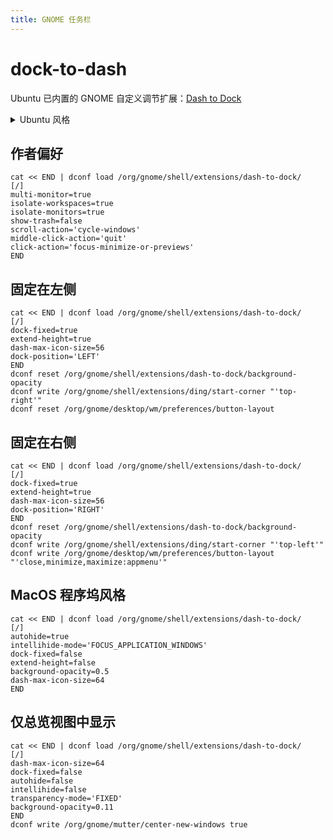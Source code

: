 ```yaml
---
title: GNOME 任务栏
---
```


# dock-to-dash

Ubuntu 已内置的 GNOME 自定义调节扩展：[Dash to Dock](https://extensions.gnome.org/extension/307/dash-to-dock/)

 <details className="let-details-to-gray">
  <summary>Ubuntu 风格</summary>

```shell
cat << END | dconf load /org/gnome/shell/extensions/dash-to-dock/
[/]
dock-position='LEFT'
dock-fixed=true
intellihide-mode='MAXIMIZED_WINDOWS'
intellihide=true
icon-size-fixed=true
custom-theme-shrink=true
running-indicator-style='DOTS'
extend-height=true
scroll-action='switch-workspace'
click-action='focus-or-previews'
shift-click-action='launch'
middle-click-action='launch'
shift-middle-click-action='minimize'
END
```

</details>

## 作者偏好

```shell
cat << END | dconf load /org/gnome/shell/extensions/dash-to-dock/
[/]
multi-monitor=true
isolate-workspaces=true
isolate-monitors=true
show-trash=false
scroll-action='cycle-windows'
middle-click-action='quit'
click-action='focus-minimize-or-previews'
END
```

## 固定在左侧

```shell
cat << END | dconf load /org/gnome/shell/extensions/dash-to-dock/
[/]
dock-fixed=true
extend-height=true
dash-max-icon-size=56
dock-position='LEFT'
END
dconf reset /org/gnome/shell/extensions/dash-to-dock/background-opacity
dconf write /org/gnome/shell/extensions/ding/start-corner "'top-right'"
dconf reset /org/gnome/desktop/wm/preferences/button-layout
```

## 固定在右侧

```shell
cat << END | dconf load /org/gnome/shell/extensions/dash-to-dock/
[/]
dock-fixed=true
extend-height=true
dash-max-icon-size=56
dock-position='RIGHT'
END
dconf reset /org/gnome/shell/extensions/dash-to-dock/background-opacity
dconf write /org/gnome/shell/extensions/ding/start-corner "'top-left'"
dconf write /org/gnome/desktop/wm/preferences/button-layout "'close,minimize,maximize:appmenu'"
```

## MacOS 程序坞风格

```shell
cat << END | dconf load /org/gnome/shell/extensions/dash-to-dock/
[/]
autohide=true
intellihide-mode='FOCUS_APPLICATION_WINDOWS'
dock-fixed=false
extend-height=false
background-opacity=0.5
dash-max-icon-size=64
END
```

## 仅总览视图中显示

```shell
cat << END | dconf load /org/gnome/shell/extensions/dash-to-dock/
[/]
dash-max-icon-size=64
dock-fixed=false
autohide=false
intellihide=false
transparency-mode='FIXED'
background-opacity=0.11
END
dconf write /org/gnome/mutter/center-new-windows true
```
